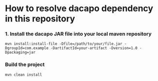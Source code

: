# How to resolve dacapo dependency in this repository

### 1. Install the dacapo JAR file into your local maven repository 

`mvn install:install-file -Dfile=/path/to/your/file.jar -DgroupId=com.example -DartifactId=your-artifact -Dversion=1.0 -Dpackaging=jar`

### Build the project 

`mvn clean install`
